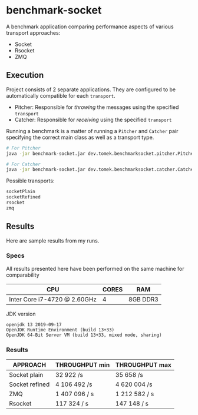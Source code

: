 # benchmark-socket
A benchmark application comparing performance aspects of various transport approaches:
* Socket
* Rsocket
* ZMQ

## Execution
Project consists of 2 separate applications. They are configured to be automatically compatible for each `transport`.
- Pitcher: Responsible for _throwing_ the messages using the specified `transport`
- Catcher: Responsible for _receiving_ using the specified `transport`

Running a benchmark is a matter of running a `Pitcher` and `Catcher` pair specifying the correct main class as well as a transport type.
```bash
# For Pitcher
java -jar benchmark-socket.jar dev.tomek.benchmarksocket.pitcher.Pitcher --transport=<transport-name>

# For Catcher
java -jar benchmark-socket.jar dev.tomek.benchmarksocket.catcher.Catcher --transport=<transport-name>
```

Possible transports:
```bash
socketPlain
socketRefined
rsocket
zmq
```

## Results
Here are sample results from my runs.

### Specs

All results presented here have been performed on the same machine for comparability

| CPU                               | CORES   | RAM        |
| --------------------------------- | ------  | ---------- |
| Inter Core i7-4720 @ 2.60GHz      | 4       | 8GB DDR3   |

JDK version
```
openjdk 13 2019-09-17
OpenJDK Runtime Environment (build 13+33)
OpenJDK 64-Bit Server VM (build 13+33, mixed mode, sharing)
```

### Results

| APPROACH                          | THROUGHPUT min    | THROUGHPUT max    |
| --------------------------------- | ----------------- | ----------------- |
| Socket plain                      | 32 922 /s         | 35 658 /s         |
| Socket refined                    | 4 106 492 /s      | 4 620 004 /s      |
| ZMQ                               | 1 407 096 / s     | 1 212 582 / s     |
| Rsocket                           | 117 324 / s       | 147 148 / s       |
